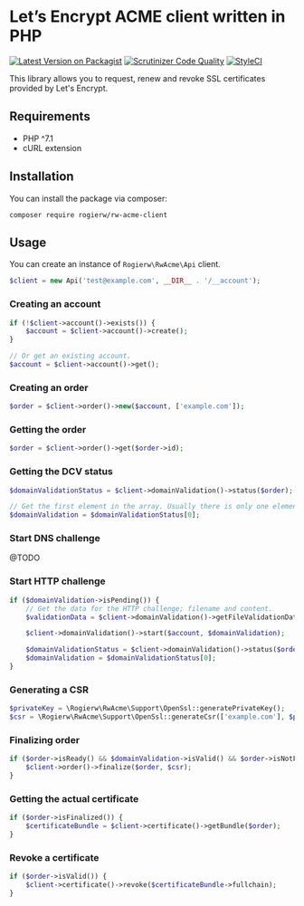 # Let’s Encrypt ACME client written in PHP

[![Latest Version on Packagist](https://img.shields.io/packagist/v/rogierw/rw-acme-client.svg?style=flat-square)](https://packagist.org/packages/rogierw/rw-acme-client)
[![Scrutinizer Code Quality](https://img.shields.io/scrutinizer/g/RogierW/rw-acme-client.svg?style=flat-square)](https://scrutinizer-ci.com/g/RogierW/rw-acme-client/?branch=master)
[![StyleCI](https://github.styleci.io/repos/224902862/shield?style=flat-square&branch=master)](https://github.styleci.io/repos/224902862)

This library allows you to request, renew and revoke SSL certificates provided by Let's Encrypt.

## Requirements
- PHP ^7.1
- cURL extension

## Installation
You can install the package via composer:

`composer require rogierw/rw-acme-client`

## Usage

You can create an instance of `Rogierw\RwAcme\Api` client.

```php
$client = new Api('test@example.com', __DIR__ . '/__account');
```

### Creating an account
```php
if (!$client->account()->exists()) {
    $account = $client->account()->create();
}

// Or get an existing account.
$account = $client->account()->get();
```

### Creating an order
```php
$order = $client->order()->new($account, ['example.com']);
```

### Getting the order
```php
$order = $client->order()->get($order->id);
```

### Getting the DCV status
```php
$domainValidationStatus = $client->domainValidation()->status($order);

// Get the first element in the array. Usually there is only one element.
$domainValidation = $domainValidationStatus[0];
```

### Start DNS challenge
@TODO


### Start HTTP challenge
```php
if ($domainValidation->isPending()) {
    // Get the data for the HTTP challenge; filename and content.
    $validationData = $client->domainValidation()->getFileValidationData($domainValidation);

    $client->domainValidation()->start($account, $domainValidation);

    $domainValidationStatus = $client->domainValidation()->status($order);
    $domainValidation = $domainValidationStatus[0];
}
```

### Generating a CSR
```php
$privateKey = \Rogierw\RwAcme\Support\OpenSsl::generatePrivateKey();
$csr = \Rogierw\RwAcme\Support\OpenSsl::generateCsr(['example.com'], $privateKey);
```

### Finalizing order
```php
if ($order->isReady() && $domainValidation->isValid() && $order->isNotFinalized()) {
    $client->order()->finalize($order, $csr);
}
```

### Getting the actual certificate
```php
if ($order->isFinalized()) {
    $certificateBundle = $client->certificate()->getBundle($order);
}
```

### Revoke a certificate
```php
if ($order->isValid()) {
    $client->certificate()->revoke($certificateBundle->fullchain);
}
```
